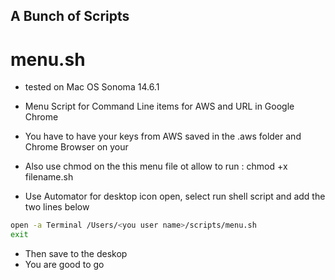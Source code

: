 ## A Bunch of Scripts

# menu.sh

- tested on Mac OS Sonoma 14.6.1

- Menu Script for Command Line items for AWS and URL in Google Chrome

- You have to have your keys from AWS saved in the .aws folder and Chrome Browser on your

- Also use chmod on the this menu file ot allow to run : chmod +x filename.sh

- Use Automator for desktop icon open, select run shell script and add the two lines below

```bash
open -a Terminal /Users/<you user name>/scripts/menu.sh
exit
```

- Then save to the deskop
- You are good to go
